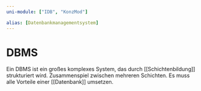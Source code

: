 ```yaml
---
uni-module: ["IDB", "KonzMod"]

alias: [Datenbankmanagementsystem]
---
```


# DBMS

Ein DBMS ist ein großes komplexes System, das durch [[Schichtenbildung]] strukturiert wird. Zusammenspiel zwischen mehreren Schichten.
Es muss alle Vorteile einer [[Datenbank]] umsetzen.
